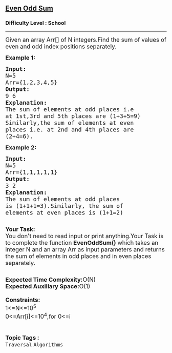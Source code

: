 <h2><a href="https://practice.geeksforgeeks.org/problems/even-odd-sum5450/1">Even Odd Sum</a></h2><h3>Difficulty Level : School</h3><hr><div class="problems_problem_content__Xm_eO"><p><span style="font-size:18px">Given an array Arr[] of N integers.Find the sum of values of even and odd index positions separately.</span></p>

<p><span style="font-size:18px"><strong>Example 1:</strong></span></p>

<pre><span style="font-size:18px"><strong>Input:</strong>
N=5
Arr={1,2,3,4,5}
<strong>Output:</strong>
9 6
<strong>Explanation:</strong>
The sum of elements at odd places i.e
at 1st,3rd and 5th places are (1+3+5=9)
Similarly,the sum of elements at even 
places i.e. at 2nd and 4th places are
(2+4=6).</span></pre>

<p><span style="font-size:18px"><strong>Example 2:</strong></span></p>

<pre><span style="font-size:18px"><strong>Input:</strong>
N=5
Arr={1,1,1,1,1}
<strong>Output:</strong>
3 2
<strong>Explanation:</strong>
The sum of elements at odd places
is (1+1+1=3).Similarly, the sum of
elements at even places is (1+1=2)</span></pre>

<p><br>
<span style="font-size:18px"><strong>Your Task:</strong><br>
You don't need to read input or print anything.Your Task is to complete the function <strong>EvenOddSum()</strong> which takes an integer N and an array Arr as input parameters and returns the sum of elements in odd places and in even places separately.</span><br>
&nbsp;</p>

<p><span style="font-size:18px"><strong>Expected Time Complexity:</strong>O(N)<br>
<strong>Expected Auxillary Space:</strong>O(1)<br>
<br>
<strong>Constraints:</strong><br>
1&lt;=N&lt;=10<sup>5</sup><br>
0&lt;=Arr[i]&lt;=10<sup>4</sup>,for 0&lt;=i</span></p>
</div><br><p><span style=font-size:18px><strong>Topic Tags : </strong><br><code>Traversal</code>&nbsp;<code>Algorithms</code>&nbsp;